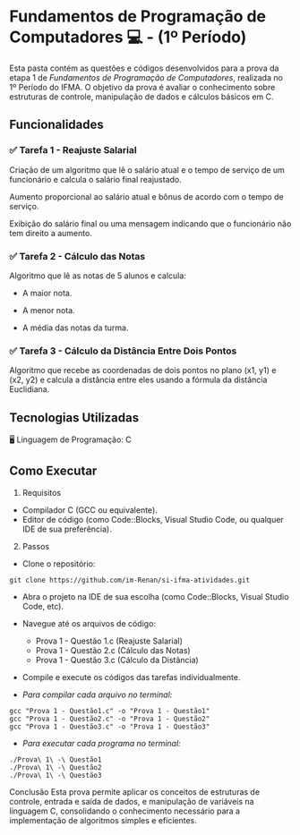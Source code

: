 # Fundamentos de Programação de Computadores 💻 - (1º Período)
Esta pasta contém as questões e códigos desenvolvidos para a prova da etapa 1 de *Fundamentos de Programação de Computadores*, realizada no 1º Período do IFMA. O objetivo da prova é avaliar o conhecimento sobre estruturas de controle, manipulação de dados e cálculos básicos em C.

## Funcionalidades
### ✅ Tarefa 1 - Reajuste Salarial
Criação de um algoritmo que lê o salário atual e o tempo de serviço de um funcionário e calcula o salário final reajustado.

Aumento proporcional ao salário atual e bônus de acordo com o tempo de serviço.

Exibição do salário final ou uma mensagem indicando que o funcionário não tem direito a aumento.

### ✅ Tarefa 2 - Cálculo das Notas
Algoritmo que lê as notas de 5 alunos e calcula:

- A maior nota.

- A menor nota.

- A média das notas da turma.

### ✅ Tarefa 3 - Cálculo da Distância Entre Dois Pontos
Algoritmo que recebe as coordenadas de dois pontos no plano (x1, y1) e (x2, y2) e calcula a distância entre eles usando a fórmula da distância Euclidiana.

## Tecnologias Utilizadas
🖥️ Linguagem de Programação: C

## Como Executar
1. Requisitos
- Compilador C (GCC ou equivalente).
- Editor de código (como Code::Blocks, Visual Studio Code, ou qualquer IDE de sua preferência).

2. Passos
- Clone o repositório:
```
git clone https://github.com/im-Renan/si-ifma-atividades.git
```
- Abra o projeto na IDE de sua escolha (como Code::Blocks, Visual Studio Code, etc).
- Navegue até os arquivos de código:
    - Prova 1 - Questão 1.c (Reajuste Salarial)
    - Prova 1 - Questão 2.c (Cálculo das Notas)
    - Prova 1 - Questão 3.c (Cálculo da Distância)

- Compile e execute os códigos das tarefas individualmente.

- *Para compilar cada arquivo no terminal:*
```
gcc "Prova 1 - Questão1.c" -o "Prova 1 - Questão1"
gcc "Prova 1 - Questão2.c" -o "Prova 1 - Questão2"
gcc "Prova 1 - Questão3.c" -o "Prova 1 - Questão3"
```

- *Para executar cada programa no terminal:*
```
./Prova\ 1\ -\ Questão1
./Prova\ 1\ -\ Questão2
./Prova\ 1\ -\ Questão3
```
Conclusão
Esta prova permite aplicar os conceitos de estruturas de controle, entrada e saída de dados, e manipulação de variáveis na linguagem C, consolidando o conhecimento necessário para a implementação de algoritmos simples e eficientes.
